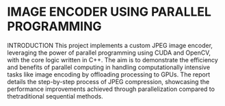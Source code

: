 # IMAGE ENCODER USING PARALLEL PROGRAMMING
INTRODUCTION
This project implements a custom JPEG image encoder, leveraging the power of parallel programming
using CUDA and OpenCV, with the core logic written in C++. The aim is to demonstrate the efficiency
and benefits of parallel computing in handling computationally intensive tasks like image encoding by
offloading processing to GPUs. The report details the step-by-step process of JPEG compression, showcasing the performance improvements achieved through parallelization compared to thetraditional sequential methods.

